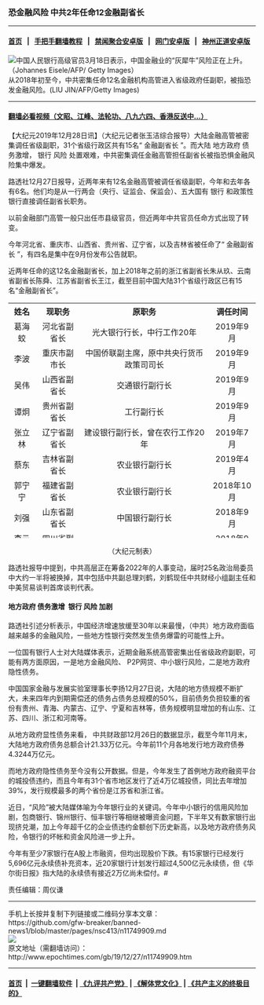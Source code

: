 ### 恐金融风险 中共2年任命12金融副省长  
------------------------

#### [首页](https://github.com/gfw-breaker/banned-news1/blob/master/README.md) &nbsp;&nbsp;|&nbsp;&nbsp; [手把手翻墙教程](https://github.com/gfw-breaker/guides/wiki) &nbsp;&nbsp;|&nbsp;&nbsp; [禁闻聚合安卓版](https://github.com/gfw-breaker/bn-android) &nbsp;&nbsp;|&nbsp;&nbsp; [网门安卓版](https://github.com/oGate2/oGate) &nbsp;&nbsp;|&nbsp;&nbsp; [神州正道安卓版](https://github.com/SzzdOgate/update) 



<div><img alt="中国人民银行高级官员3月18日表示，中国金融业的“灰犀牛”风险正在上升。（Johannes Eisele/AFP/ Getty Images）" class="aligncenter wp-post-image" src="http://i.epochtimes.com/assets/uploads/2019/03/gettyimages-1013061576-594x594.jpg"/>
<div class="red16 caption">
 从2018年初至今，中共密集任命12名金融机构高管进入省级政府任副职，被指恐发金融风险。(LIU JIN/AFP/Getty Images)
</div>
</div><hr/>

#### [翻墙必看视频（文昭、江峰、法轮功、八九六四、香港反送中...）](https://github.com/gfw-breaker/banned-news1/blob/master/pages/link3.md)

<div><p>
 【大纪元2019年12月28日讯】（大纪元记者张玉洁综合报导）大陆金融高管被密集调任省级副职，31个省级行政区共有15名“
 <ok href="http://www.epochtimes.com/gb/tag/%E9%87%91%E8%9E%8D%E5%89%AF%E7%9C%81%E9%95%BF.html">
  金融副省长
 </ok>
 ”。而大陆
 <ok href="http://www.epochtimes.com/gb/tag/%E5%9C%B0%E6%96%B9%E6%94%BF%E5%BA%9C.html">
  地方政府
 </ok>
 债务激增，
 <ok href="http://www.epochtimes.com/gb/tag/%E9%93%B6%E8%A1%8C.html">
  银行
 </ok>
 <ok href="http://www.epochtimes.com/gb/tag/%E9%A3%8E%E9%99%A9.html">
  风险
 </ok>
 处置艰难，中共密集调任金融高管担任副省长被指恐惧金融风险集中爆发。
</p>
<p>
 路透社12月27日报导，近两年来有12名金融高管被调任省级副职，今年和去年各有6名。他们均是从一行两会（央行、证监会、保监会）、五大国有
 <ok href="http://www.epochtimes.com/gb/tag/%E9%93%B6%E8%A1%8C.html">
  银行
 </ok>
 和政策性银行直接调任副省长职务。
</p>
<p>
 以前金融部门高管一般只出任市县级官员，但近两年中共官员任命方式出现了转变。
</p>
<p>
 今年河北省、重庆市、山西省、贵州省、辽宁省，以及吉林省被任命了“
 <ok href="http://www.epochtimes.com/gb/tag/%E9%87%91%E8%9E%8D%E5%89%AF%E7%9C%81%E9%95%BF.html">
  金融副省长
 </ok>
 ”，有四名是集中在9月份发布公告就职。
</p>
<p>
 近两年任命的这12名金融副省长，加上2018年之前的浙江省副省长朱从玖、云南省副省长陈舜、江苏省副省长王江，截至目前中国大陆31个省级行政区已有15名“金融副省长”。
</p>
<table style="height: 479px;" width="592">
 <tbody>
  <tr bgcolor="">
   <th style="text-align: center;">
    姓名
   </th>
   <th style="text-align: center;">
    现职务
   </th>
   <th style="text-align: center;">
    原职务
   </th>
   <th style="text-align: center;">
    调任时间
   </th>
  </tr>
  <tr>
   <td bgcolor="" style="text-align: center;">
    葛海蛟
   </td>
   <td bgcolor="" style="text-align: center;">
    河北省副省长
   </td>
   <td bgcolor="" style="text-align: center;">
    光大银行行长，中行工作20年
   </td>
   <td bgcolor="" style="text-align: center;">
    2019年9月
   </td>
  </tr>
  <tr>
   <td bgcolor="" style="text-align: center;">
    李波
   </td>
   <td bgcolor="" style="text-align: center;">
    重庆市副市长
   </td>
   <td bgcolor="" style="text-align: center;">
    中国侨联副主席，原中共央行货币政策司司长
   </td>
   <td bgcolor="" style="text-align: center;">
    2019年9月
   </td>
  </tr>
  <tr>
   <td bgcolor="" style="text-align: center;">
    吴伟
   </td>
   <td bgcolor="" style="text-align: center;">
    山西省副省长
   </td>
   <td bgcolor="" style="text-align: center;">
    交通银行副行长
   </td>
   <td bgcolor="" style="text-align: center;">
    2019年9月
   </td>
  </tr>
  <tr>
   <td bgcolor="" style="text-align: center;">
    谭炯
   </td>
   <td bgcolor="" style="text-align: center;">
    贵州省副省长
   </td>
   <td bgcolor="" style="text-align: center;">
    工行副行长
   </td>
   <td bgcolor="" style="text-align: center;">
    2019年9月
   </td>
  </tr>
  <tr>
   <td bgcolor="" style="text-align: center;">
    张立林
   </td>
   <td bgcolor="" style="text-align: center;">
    辽宁省副省长
   </td>
   <td bgcolor="" style="text-align: center;">
    建设银行副行长，曾在农行工作20年
   </td>
   <td bgcolor="" style="text-align: center;">
    2019年7月
   </td>
  </tr>
  <tr>
   <td bgcolor="" style="text-align: center;">
    蔡东
   </td>
   <td bgcolor="" style="text-align: center;">
    吉林省副省长
   </td>
   <td bgcolor="" style="text-align: center;">
    农业银行副行长
   </td>
   <td bgcolor="" style="text-align: center;">
    2019年4月
   </td>
  </tr>
  <tr>
   <td bgcolor="" style="text-align: center;">
    郭宁宁
   </td>
   <td bgcolor="" style="text-align: center;">
    福建省副省长
   </td>
   <td bgcolor="" style="text-align: center;">
    农业银行副行长
   </td>
   <td bgcolor="" style="text-align: center;">
    2018年10月
   </td>
  </tr>
  <tr>
   <td bgcolor="" style="text-align: center;">
    刘强
   </td>
   <td bgcolor="" style="text-align: center;">
    山东省副省长
   </td>
   <td bgcolor="" style="text-align: center;">
    中国银行副行长
   </td>
   <td bgcolor="" style="text-align: center;">
    2018年9月
   </td>
  </tr>
  <tr>
   <td bgcolor="" style="text-align: center;">
    李云泽
   </td>
   <td bgcolor="" style="text-align: center;">
    四川省副省长
   </td>
   <td bgcolor="" style="text-align: center;">
    工商银行副行长
   </td>
   <td bgcolor="" style="text-align: center;">
    2018年9月
   </td>
  </tr>
  <tr>
   <td bgcolor="" style="text-align: center;">
    吴清
   </td>
   <td bgcolor="" style="text-align: center;">
    上海市副市长
   </td>
   <td bgcolor="" style="text-align: center;">
    上交所理事长
   </td>
   <td bgcolor="" style="text-align: center;">
    2018年9月
   </td>
  </tr>
  <tr>
   <td bgcolor="" style="text-align: center;">
    康义
   </td>
   <td bgcolor="" style="text-align: center;">
    天津市副市长
   </td>
   <td bgcolor="" style="text-align: center;">
    农业银行副行长
   </td>
   <td bgcolor="" style="text-align: center;">
    2018年1月
   </td>
  </tr>
  <tr>
   <td bgcolor="" style="text-align: center;">
    殷勇
   </td>
   <td bgcolor="" style="text-align: center;">
    北京市副市长
   </td>
   <td bgcolor="" style="text-align: center;">
    中共央行副行长
   </td>
   <td bgcolor="" style="text-align: center;">
    2018年1月
   </td>
  </tr>
  <tr>
   <td bgcolor="" style="text-align: center;">
    王江
   </td>
   <td bgcolor="" style="text-align: center;">
    江苏省副省长
   </td>
   <td bgcolor="" style="text-align: center;">
    交通银行副行长
   </td>
   <td bgcolor="" style="text-align: center;">
    2017年7月
   </td>
  </tr>
  <tr>
   <td bgcolor="" style="text-align: center;">
    陈舜
   </td>
   <td bgcolor="" style="text-align: center;">
    云南省副省长
   </td>
   <td bgcolor="" style="text-align: center;">
    教育部部长助理，原中共证监会首席稽查
   </td>
   <td bgcolor="" style="text-align: center;">
    2016年11月
   </td>
  </tr>
  <tr>
   <td bgcolor="" style="text-align: center;">
    朱从玖
   </td>
   <td bgcolor="" style="text-align: center;">
    浙江省副省长
   </td>
   <td bgcolor="" style="text-align: center;">
    中共证监会主席助理
   </td>
   <td bgcolor="" style="text-align: center;">
    2012年5月
   </td>
  </tr>
 </tbody>
</table>
<p style="text-align: center;">
 （大纪元制表）
</p>
<p>
 路透社报导中提到，中共高层正在筹备2022年的人事变动，届时25名政治局委员中大约一半将被换掉，其中包括中共副总理刘鹤，刘鹤现任中共财经小组副主任和中美贸易谈判首席谈判代表。
</p>
<h4>
 <ok href="http://www.epochtimes.com/gb/tag/%E5%9C%B0%E6%96%B9%E6%94%BF%E5%BA%9C.html">
  地方政府
 </ok>
 债务激增  银行
 <ok href="http://www.epochtimes.com/gb/tag/%E9%A3%8E%E9%99%A9.html">
  风险
 </ok>
 加剧
</h4>
<p>
 路透社引述分析表示，中国经济增速放缓至30年以来最慢，（中共）地方政府面临越来越多的金融风险，一些地方性银行突然发生债务爆雷的可能性上升。
</p>
<p>
 一位国有银行人士对大陆媒体表示，近期金融系统高管密集出任省级政府副职，可能有两方面原因，一是地方金融风险、 P2P网贷、中小银行风险，二是地方政府隐性债务。
</p>
<p>
 中国国家金融与发展实验室理事长李扬12月27日说，大陆的地方债规模不断扩大，未来四年内到期需偿还的债务占债务总规模的50%，目前债务负担较重的省份有贵州、青海、内蒙古、辽宁、宁夏和吉林等，债务规模明显增加的有山东、江苏、四川、浙江和河南等。
</p>
<p>
 从地方政府显性债务来看， 中共财政部12月26日的数据显示，截至今年11月末，大陆地方政府债务总额合计21.33万亿元。今年前11个月各地发行地方政府债券4.3244万亿元。
</p>
<p>
 而地方政府隐性债务至今没有公开数据。但是，今年发生了首例地方政府融资平台的城投债违约，而且今年有31个省市地区发行了近4万亿城投债，同比去年增加39%，发行规模最多的两个省份是江苏省和浙江省。
</p>
<p>
 近日，“风险”被大陆媒体喻为今年银行业的关键词。今年中小银行的信用风险加剧，包商银行、锦州银行、恒丰银行等相继被曝资金问题，下半年又有数家银行出现挤兑潮，加上今年超千亿的企业债违约金额创下历史新高，以及地方政府债务风险，令银行的坏帐和资金风险进一步上升。
</p>
<p>
 今年有至少7家银行在A股上市融资，但均出现股价下跌。有15家银行已经发行5,696亿元永续债补充资本，近20家银行计划发行超过4,500亿元永续债，但《华尔街日报》指大陆的永续债有接近2万亿尚未偿付。#
</p>
<p>
 责任编辑：周仪谦
</p>
</div>
<hr/>
手机上长按并复制下列链接或二维码分享本文章：<br/>
https://github.com/gfw-breaker/banned-news1/blob/master/pages/nsc413/n11749909.md <br/>
<a href='https://github.com/gfw-breaker/banned-news1/blob/master/pages/nsc413/n11749909.md'><img src='https://github.com/gfw-breaker/banned-news1/blob/master/pages/nsc413/n11749909.md.png'/></a> <br/>
原文地址（需翻墙访问）：http://www.epochtimes.com/gb/19/12/27/n11749909.htm


------------------------
#### [首页](https://github.com/gfw-breaker/banned-news1/blob/master/README.md) &nbsp;|&nbsp; [一键翻墙软件](https://github.com/gfw-breaker/nogfw/blob/master/README.md) &nbsp;| [《九评共产党》](https://github.com/gfw-breaker/9ping.md/blob/master/README.md#九评之一评共产党是什么) | [《解体党文化》](https://github.com/gfw-breaker/jtdwh.md/blob/master/README.md) | [《共产主义的终极目的》](https://github.com/gfw-breaker/gczydzjmd.md/blob/master/README.md)


<img src='http://gfw-breaker.win/banned-news/pages/nsc413/n11749909.md' width='0px' height='0px'/>